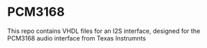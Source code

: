 PCM3168
=======

This repo contains VHDL files for an I2S interface, designed for the PCM3168 audio interface from Texas Instrumnts
